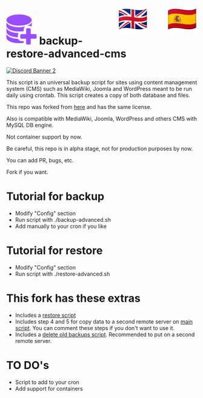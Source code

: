 <a href="https://github.com/techshareroom/backup-restore-advanced-cms/blob/master/READMEesES.md" target="_blank"><img src="https://github.com/techshareroom/resources/raw/main/images/languages/spain.png" width="80" img align="right"></a>
<a href="https://github.com/techshareroom/backup-restore-advanced-cms" target="_blank"><img src="https://github.com/techshareroom/resources/raw/main/images/languages/united-kingdom.png" width="80" style="vertical-align:middle;margin:0px 50px" img align="right"></a>

<img src="https://github.com/techshareroom/resources/raw/main/images/backup-restore-advanced-cms.png" width="80"> backup-restore-advanced-cms
=============================================

<a href="https://discord.gg/hbAHGSYGfs">
<img src="https://discordapp.com/api/guilds/750051000664064141/widget.png?style=banner2" alt="Discord Banner 2"/>
</a>

This script is an universal backup script for sites using content management system (CMS) such as MediaWiki, Joomla and WordPress meant to be run daily using crontab. This script creates a copy of both database and files.

This repo was forked from [here](https://github.com/erkkimon/backup-advanced) and has the same license.

Also is compatible with MediaWiki, Joomla, WordPress and others CMS with MySQL DB engine.

Not container support by now.

Be careful, this repo is in alpha stage, not for production purposes by now.

You can add PR, bugs, etc.

Fork if you want.

Tutorial for backup
=============================================

* Modify "Config" section
* Run script with ./backup-advanced.sh
* Add manually to your cron if you like

Tutorial for restore
=============================================

* Modify "Config" section
* Run script with ./restore-advanced.sh

This fork has these extras
=============================================

* Includes a [restore script](https://github.com/TechShareRoom/backup-restore-advanced-cms/blob/master/restore-advanced.sh)
* Includes step 4 and 5 for copy data to a second remote server on [main script](https://github.com/TechShareRoom/backup-restore-advanced-cms/blob/master/backup-advanced.sh). You can comment these steps if you don't want to use it.
* Includes a [delete old backups script](https://github.com/TechShareRoom/backup-restore-advanced-cms/blob/master/delete-advanced.sh). Recommended to put on a second remote server.

TO DO's
=============================================

* Script to add to your cron
* Add support for containers